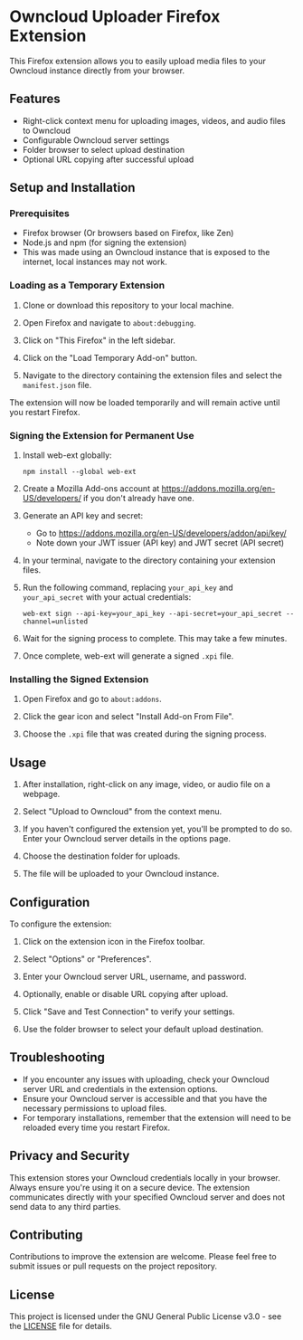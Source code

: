 # Owncloud Uploader Firefox Extension

This Firefox extension allows you to easily upload media files to your Owncloud instance directly from your browser.

## Features

- Right-click context menu for uploading images, videos, and audio files to Owncloud
- Configurable Owncloud server settings
- Folder browser to select upload destination
- Optional URL copying after successful upload

## Setup and Installation

### Prerequisites

- Firefox browser (Or browsers based on Firefox, like Zen)
- Node.js and npm (for signing the extension)
- This was made using an Owncloud instance that is exposed to the internet, local instances may not work.

### Loading as a Temporary Extension

1. Clone or download this repository to your local machine.

2. Open Firefox and navigate to `about:debugging`.

3. Click on "This Firefox" in the left sidebar.

4. Click on the "Load Temporary Add-on" button.

5. Navigate to the directory containing the extension files and select the `manifest.json` file.

The extension will now be loaded temporarily and will remain active until you restart Firefox.

### Signing the Extension for Permanent Use

1. Install web-ext globally:
   ```
   npm install --global web-ext
   ```

2. Create a Mozilla Add-ons account at https://addons.mozilla.org/en-US/developers/ if you don't already have one.

3. Generate an API key and secret:
    - Go to https://addons.mozilla.org/en-US/developers/addon/api/key/
    - Note down your JWT issuer (API key) and JWT secret (API secret)

4. In your terminal, navigate to the directory containing your extension files.

5. Run the following command, replacing `your_api_key` and `your_api_secret` with your actual credentials:
   ```
   web-ext sign --api-key=your_api_key --api-secret=your_api_secret --channel=unlisted
   ```

6. Wait for the signing process to complete. This may take a few minutes.

7. Once complete, web-ext will generate a signed `.xpi` file.

### Installing the Signed Extension

1. Open Firefox and go to `about:addons`.

2. Click the gear icon and select "Install Add-on From File".

3. Choose the `.xpi` file that was created during the signing process.

## Usage

1. After installation, right-click on any image, video, or audio file on a webpage.

2. Select "Upload to Owncloud" from the context menu.

3. If you haven't configured the extension yet, you'll be prompted to do so. Enter your Owncloud server details in the options page.

4. Choose the destination folder for uploads.

5. The file will be uploaded to your Owncloud instance.

## Configuration

To configure the extension:

1. Click on the extension icon in the Firefox toolbar.

2. Select "Options" or "Preferences".

3. Enter your Owncloud server URL, username, and password.

4. Optionally, enable or disable URL copying after upload.

5. Click "Save and Test Connection" to verify your settings.

6. Use the folder browser to select your default upload destination.

## Troubleshooting

- If you encounter any issues with uploading, check your Owncloud server URL and credentials in the extension options.
- Ensure your Owncloud server is accessible and that you have the necessary permissions to upload files.
- For temporary installations, remember that the extension will need to be reloaded every time you restart Firefox.

## Privacy and Security

This extension stores your Owncloud credentials locally in your browser. Always ensure you're using it on a secure device. The extension communicates directly with your specified Owncloud server and does not send data to any third parties.

## Contributing

Contributions to improve the extension are welcome. Please feel free to submit issues or pull requests on the project repository.

## License

This project is licensed under the GNU General Public License v3.0 - see the [LICENSE](LICENSE) file for details.